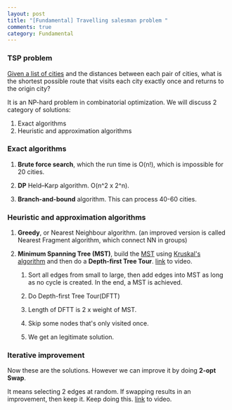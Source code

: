 ```yaml
---
layout: post
title: "[Fundamental] Travelling salesman problem "
comments: true
category: Fundamental
---
```


### TSP problem

[Given a list of cities](http://en.wikipedia.org/wiki/Travelling_salesman_problem) and the distances between each pair of cities, what is the shortest possible route that visits each city exactly once and returns to the origin city?

It is an NP-hard problem in combinatorial optimization. We will discuss 2 category of solutions:

1. Exact algorithms
1. Heuristic and approximation algorithms

### Exact algorithms

1. **Brute force search**, which the run time is O(n!), which is impossible for 20 cities.

1. **DP** Held–Karp algorithm. O(n^2 x 2^n).

1. **Branch-and-bound** algorithm. This can process 40-60 cities.

### Heuristic and approximation algorithms

1. **Greedy**, or Nearest Neighbour algorithm. (an improved version is called Nearest Fragment algorithm, which connect NN in groups)

1. **Minimum Spanning Tree (MST)**, build the [MST](http://en.m.wikipedia.org/wiki/Minimum_spanning_tree) using [Kruskal's algorithm](http://en.wikipedia.org/wiki/Kruskal's_algorithm) and then do a **Depth-first Tree Tour**. [link](http://www.youtube.com/watch?v=HWHZAtQl1vI) to video.

   1. Sort all edges from small to large, then add edges into MST as long as no cycle is created. In the end, a MST is achieved.

   1. Do Depth-first Tree Tour(DFTT)

   1. Length of DFTT is 2 x weight of MST.

   1. Skip some nodes that's only visited once.

   1. We get an legitimate solution.

### Iterative improvement

Now these are the solutions. However we can improve it by doing **2-opt Swap**.

It means selecting 2 edges at random. If swapping results in an improvement, then keep it. Keep doing this. [link](http://www.youtube.com/watch?v=SC5CX8drAtU) to video.
